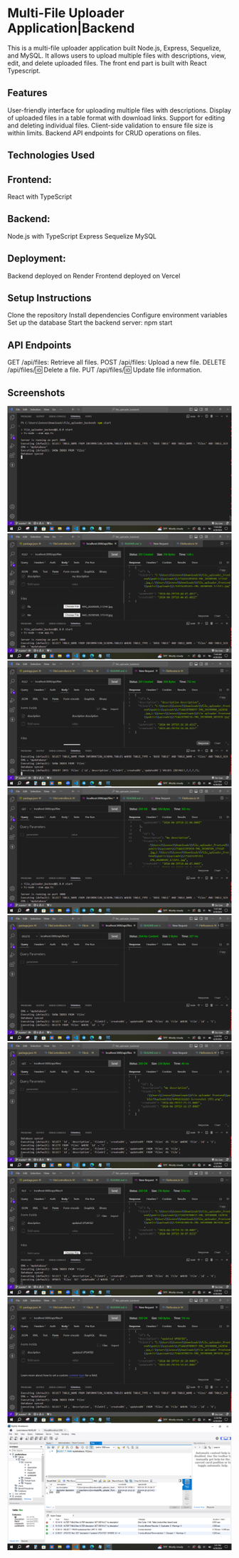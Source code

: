 # Multi-File Uploader Application|Backend
This is a multi-file uploader application built Node.js, Express, Sequelize, and MySQL. It allows users to upload multiple files with descriptions, view, edit, and delete uploaded files. The front end part is built with React Typescript.

## Features
User-friendly interface for uploading multiple files with descriptions.
Display of uploaded files in a table format with download links.
Support for editing and deleting individual files.
Client-side validation to ensure file size is within limits.
Backend API endpoints for CRUD operations on files.
## Technologies Used
## Frontend:
React with TypeScript
## Backend:
Node.js with TypeScript
Express
Sequelize
MySQL
## Deployment:
Backend deployed on Render
Frontend deployed on Vercel

## Setup Instructions
Clone the repository
Install dependencies
Configure environment variables
Set up the database
Start the backend server:
npm start

## API Endpoints
GET /api/files: Retrieve all files.
POST /api/files: Upload a new file.
DELETE /api/files/:id: Delete a file.
PUT /api/files/:id: Update file information.

## Screenshots

![successful npm start](./screenshots/Screenshot%20(305).png "mysql connects successfully")
![post request in thunder client](./screenshots/Screenshot%20(306).png "post request success")
![post request in thunder client](./screenshots/Screenshot%20(310).png "successful post request")
![get request in thunder client](./screenshots/Screenshot%20(307).png "get all files")
![delete request in thunder client](./screenshots/Screenshot%20(308).png "delete a file")
![get request after delete](./screenshots/Screenshot%20(309).png "get all files request after a delete")
![update request](./screenshots/Screenshot%20(311).png "update a file's description")
![get a file updated](./screenshots/Screenshot%20(312).png "get request to an updated file")
![files table inside mysql db](./screenshots/Screenshot%20(316).png "select everything from files table in mysql workbench")